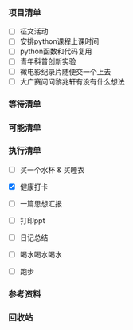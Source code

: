 ### 项目清单

- [ ] 征文活动
- [ ] 安排python课程上课时间
- [ ] python函数和代码复用
- [ ] 青年科普创新实验
- [ ] 微电影纪录片随便交一个上去
- [ ] 大广赛问问黎兆轩有没有什么想法

### 等待清单

### 可能清单

### 执行清单

- [ ] 买一个水杯 & 买睡衣

- [x] 健康打卡

- [ ] 一篇思想汇报

- [ ] 打印ppt

- [ ] 日记总结

- [ ] 喝水喝水喝水

- [ ] 跑步

  

### 参考资料



### 回收站

